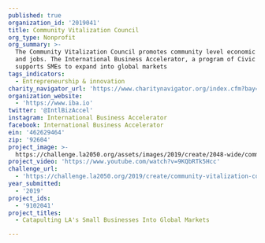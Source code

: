 ```yaml
---
published: true
organization_id: '2019041'
title: Community Vitalization Council
org_type: Nonprofit
org_summary: >-
  The Community Vitalization Council promotes community level economic vitality
  and jobs. The International Business Accelerator, a program of Civic 180,
  supports SMEs to expand into global markets
tags_indicators:
  - Entrepreneurship & innovation
charity_navigator_url: 'https://www.charitynavigator.org/index.cfm?bay=search.profile&ein=462629464'
organization_website:
  - 'https://www.iba.io'
twitter: '@IntlBizAccel'
instagram: International Business Accelerator
facebook: International Business Accelerator
ein: '462629464'
zip: '92604'
project_image: >-
  https://challenge.la2050.org/assets/images/2019/create/2048-wide/community-vitalization-council.jpg
project_video: 'https://www.youtube.com/watch?v=9KQbRTk5Hcc'
challenge_url:
  - 'https://challenge.la2050.org/2019/create/community-vitalization-council/'
year_submitted:
  - '2019'
project_ids:
  - '9102041'
project_titles:
  - Catapulting LA's Small Businesses Into Global Markets

---
```

